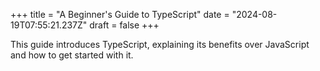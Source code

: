 +++
title = "A Beginner's Guide to TypeScript"
date = "2024-08-19T07:55:21.237Z"
draft = false
+++

  This guide introduces TypeScript, explaining its benefits over JavaScript and how to get started with it.
        